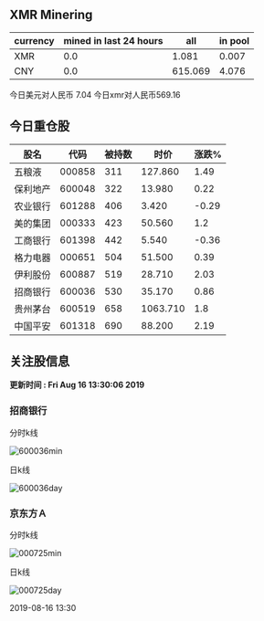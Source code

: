## XMR Minering

|currency|mined in last 24 hours|all|in pool|
|---|---|---|---|
|XMR|0.0|1.081|0.007|
|CNY|0.0|615.069|4.076|

今日美元对人民币 7.04	今日xmr对人民币569.16


## 今日重仓股 

|股名|代码|被持数|时价|涨跌%|
|---|---|---|---|---|
|五粮液|000858|311|127.860|1.49|
|保利地产|600048|322|13.980|0.22|
|农业银行|601288|406|3.420|-0.29|
|美的集团|000333|423|50.560|1.2|
|工商银行|601398|442|5.540|-0.36|
|格力电器|000651|504|51.500|0.39|
|伊利股份|600887|519|28.710|2.03|
|招商银行|600036|530|35.170|0.86|
|贵州茅台|600519|658|1063.710|1.8|
|中国平安|601318|690|88.200|2.19|

## 关注股信息
**更新时间 : Fri Aug 16 13:30:06 2019**
### 招商银行 
分时k线

![600036min](http://image.sinajs.cn/newchart/min/n/sh600036.gif)

日k线

![600036day](http://image.sinajs.cn/newchart/daily/n/sh600036.gif)

### 京东方Ａ 
分时k线

![000725min](http://image.sinajs.cn/newchart/min/n/sz000725.gif)

日k线

![000725day](http://image.sinajs.cn/newchart/daily/n/sz000725.gif)

2019-08-16 13:30